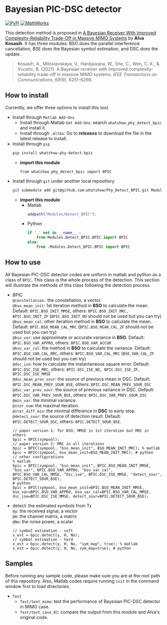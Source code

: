 # Bayesian PIC-DSC detector
[![PyPi](https://img.shields.io/badge/PyPi-1.0.4-blue)](https://pypi.org/project/whatshow-phy-mod-otfs/) [![MathWorks](https://img.shields.io/badge/MathWorks-1.0.4-red)](https://mathworks.com/matlabcentral/fileexchange/161136-whatshow_phy_mod_otfs)


This detection method is proposed in [A Bayesian Receiver With Improved Complexity-Reliability Trade-Off in Massive MIMO Systems](https://ieeexplore.ieee.org/document/9464346) by **Alva Kosasih**. It has three modules: BSO does the parallel interference cancellation, BSE does the Bayesian symbol estimation, and DSC does the update.
> Kosasih, A., Miloslavskaya, V., Hardjawana, W., She, C., Wen, C. K., & Vucetic, B. (2021). A Bayesian receiver with improved complexity-reliability trade-off in massive MIMO systems. *IEEE Transactions on Communications*, 69(9), 6251-6266.

## How to install
Currently, we offer three options to install this tool.
* Install through `Matlab Add-Ons`
    * Install through Matlab `Get Add-Ons`: search `whatshow_phy_detect_bpic` and install it.
    * Install through `.mltbx`: Go to ***releases*** to download the file in the latest release to install.
* Install through `pip`
    ```sh
    pip install whatshow-phy-detect-bpic
    ```
    * **import this module**
        ```
        from whatshow_phy_detect_bpic import BPIC
        ```
* Install through `git` under another local repositiory
    ```sh
    git submodule add git@github.com:whatshow/Phy_Detect_BPIC.git Modules/Detect_BPIC
    ```
    * **import this module**
        * Matlab
            ```matlab
            addpath("Modules/Detect_BPIC");
            ```
        * Python
            ```python
            if '.' not in __name__ :
                from Modules.Detect_BPIC.BPIC import BPIC
            else:
                from .Modules.Detect_BPIC.BPIC import BPIC
            ```

## How to use
All Bayesian PIC-DSC detector codes are uniform in matlab and python as a class of `BPIC`. This class is the whole process of the detection. This section will illustrate the methods of this class following the detection process.
* BPIC<br>
    `@constellation:` the constellation, a vector.<br>
    `@bso_mean_init`: 1st iteration method in **BSO** to calculate the mean. Default: `BPIC.BSO_INIT_MMSE`, others: `BPIC.BSO_INIT_MRC, BPIC.BSO_INIT_ZF` (`BPIC.BSO_INIT_NO` should not be used but you can try)<br>
    `@bso_mean_cal`: other iteration method in **BSO** to calculate the mean. Default: `BPIC.BSO_MEAN_CAL_MRC` (`BPIC.BSO_MEAN_CAL_ZF` should not be used but you can try)<br>
    `@bso_var`: use approximate or accurate variance in **BSO**. Default: `BPIC.BSO_VAR_APPRO`, others: `BPIC.BSO_VAR_ACCUR`<br>
    `@bso_var_cal`: the method in **BSO** to calculate the variance. Default: `BPIC.BSO_VAR_CAL_MRC`, others: `BPIC.BSO_VAR_CAL_MRC` (`BSO_VAR_CAL_ZF` should not be used but you can try)<br>
    `@dsc_ise`: how to calculate the instantaneous square error. Default: `BPIC.DSC_ISE_MRC`, others: `BPIC.DSC_ISE_NO, BPIC.DSC_ISE_ZF, BPIC.DSC_ISE_MMSE`<br>
    `@dsc_mean_prev_sour`: the source of previous mean in DSC. Default: `BPIC.DSC_MEAN_PREV_SOUR_BSE`, others: `BPIC.DSC_MEAN_PREV_SOUR_DSC`<br>
    `@dsc_var_prev_sour`: the source of previous variance in DSC. Default: `BPIC.DSC_VAR_PREV_SOUR_BSE`, others: `BPIC.DSC_VAR_PREV_SOUR_DSC`<br>
    `@min_var`: the minimal variance.<br>
    `@iter_num`: the maximal iteration.<br>
    `@iter_diff_min`: the minimal difference in **DSC** to early stop.<br>
    `@detect_sour`: the source of detection result. Default: `BPIC.DETECT_SOUR_DSC`, others: `BPIC.DETECT_SOUR_BSE`.<br>
    ```sh, c, matlab, python
    // paper version 1: for BSO, MMSE in 1st iteration but MRC in others
    bpic = BPIC(sympool);
    // paper version 2: MRC in all iterations
    bpic = BPIC(sympool, "bso_mean_init", BSO_MEAN_INIT_MRC); % matlab
    bpic = BPIC(sympool, bso_mean_init=BSO_MEAN_INIT_MRC); # python
    // other configurations
    % matlab
    bpic = BPIC(sympool, "bso_mean_init", BPIC.BSO_MEAN_INIT_MMSE, "bso_var", BPIC.BSO_VAR_APPRO, "bso_var_cal", BPIC.BSO_VAR_CAL_MMSE, "dsc_ise", BPIC.DSC_ISE_MMSE, "detect_sour", BPIC.DETECT_SOUR_BSE);
    # python
    bpic = BPIC(sympool, bso_mean_init=BPIC.BSO_MEAN_INIT_MMSE, bso_var=BPIC.BSO_VAR_APPRO, bso_var_cal=BPIC.BSO_VAR_CAL_MMSE, dsc_ise=BPIC.DSC_ISE_MMSE, detect_sour=BPIC.DETECT_SOUR_BSE);
    ```
* detect: the estimated symbols from Tx<br>
    `@y`: the received signal, a vector<br>
    `@H`: the channel matrix, a matrix<br>
    `@No`: the noise power, a scalar<br>
    ```sh, c, matlab, python
    // symbol estimation - soft
    x_est = bpic.detect(y, H, No);
    // symbol estimation - hard
    x_est = bpic.detect(y, H, No, "sym_map", true); % matlab
    x_est = bpic.detect(y, H, No, sym_map=true); # python
    ```
## Samples
Before running any sample code, please make sure you are at the root path of this repository. Also, Matlab codes require running `init` in the command window first to load directories.
* `Test`
    * `Test/test_mimo`: test the performance of Bayesian PIC-DSC detector in MIMO case.
    * `Test/test_case_01`: compare the output from this module and Alva's original code.
